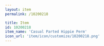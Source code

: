 ```yaml
---
layout: item
permalink: /10200218

title: Item
id: 10200218
item_name: 'Casual Parted Hippie Perm'
icon_url: 'item/icon/customize/10200218.png'
---
```

